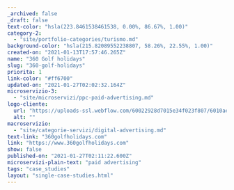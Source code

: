 ```yaml
---
_archived: false
_draft: false
text-color: "hsla(223.8461538461538, 0.00%, 86.67%, 1.00)"
category-2:
  - "site/portfolio-categories/turismo.md"
background-color: "hsla(215.82089552238807, 58.26%, 22.55%, 1.00)"
created-on: "2021-01-13T17:57:46.265Z"
name: "360 Golf holidays"
slug: "360-golf-holidays"
priorita: 1
link-color: "#ff6700"
updated-on: "2021-01-27T02:02:32.164Z"
microservizio-3:
  - "site/microservizi/ppc-paid-advertising.md"
logo-cliente:
  url: "https://uploads-ssl.webflow.com/60022928d7015e34f023f807/6010ae36ac824f88efc372c9_600710d68f1c1b4a36b3e1d2_360.png"
  alt: ""
macroservizio:
  - "site/categorie-servizi/digital-advertising.md"
text-link: "360golfholidays.com"
link: "https://www.360golfholidays.com"
show: false
published-on: "2021-01-27T02:11:22.600Z"
microservizi-plain-text: "paid advertising"
tags: "case_studies"
layout: "single-case-studies.html"
---
```



